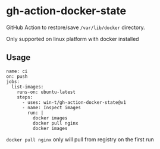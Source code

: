 # gh-action-docker-state

GitHub Action to restore/save `/var/lib/docker` directory.

Only supported on linux platform with docker installed

## Usage
```
name: ci
on: push
jobs:
  list-images:
    runs-on: ubuntu-latest
    steps:
      - uses: win-t/gh-action-docker-state@v1
      - name: Inspect images
        run: |
          docker images
          docker pull nginx
          docker images
```

`docker pull nginx` only will pull from registry on the first run
